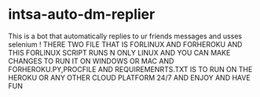 # intsa-auto-dm-replier
This is  a bot that automatically replies to ur friends messages and usses selenium !
THERE TWO FILE THAT IS FORLINUX AND FORHEROKU AND THIS FORLINUX SCRIPT RUNS N ONLY LINUX AND YOU CAN MAKE CHANGES TO RUN IT ON WINDOWS OR MAC AND FORHEROKU.PY,PROCFILE AND REQUIREMENRTS.TXT IS TO RUN ON THE HEROKU OR ANY OTHER CLOUD PLATFORM 24/7 AND ENJOY AND HAVE FUN 
